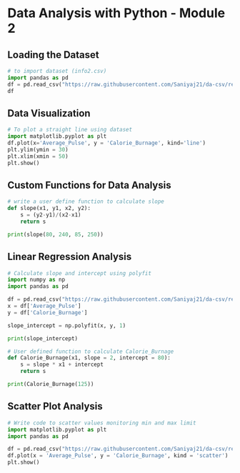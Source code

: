 # Data Analysis with Python - Module 2

## Loading the Dataset

```python
# to import dataset (info2.csv)
import pandas as pd
df = pd.read_csv("https://raw.githubusercontent.com/Saniyaj21/da-csv/refs/heads/main/info2.csv")
df
```

## Data Visualization

```python
# To plot a straight line using dataset
import matplotlib.pyplot as plt
df.plot(x='Average_Pulse', y = 'Calorie_Burnage', kind='line')
plt.ylim(ymin = 30)
plt.xlim(xmin = 50)
plt.show()
```

## Custom Functions for Data Analysis

```python
# write a user define function to calculate slope
def slope(x1, y1, x2, y2):
    s = (y2-y1)/(x2-x1)
    return s

print(slope(80, 240, 85, 250))
```

## Linear Regression Analysis

```python
# Calculate slope and intercept using polyfit
import numpy as np
import pandas as pd

df = pd.read_csv("https://raw.githubusercontent.com/Saniyaj21/da-csv/refs/heads/main/info2.csv")
x = df['Average_Pulse']
y = df['Calorie_Burnage']

slope_intercept = np.polyfit(x, y, 1)

print(slope_intercept)
```

```python
# User defined function to calculate Calorie_Burnage
def Calorie_Burnage(x1, slope = 2, intercept = 80):
    s = slope * x1 + intercept
    return s

print(Calorie_Burnage(125))
```

## Scatter Plot Analysis

```python
# Write code to scatter values monitoring min and max limit
import matplotlib.pyplot as plt
import pandas as pd

df = pd.read_csv("https://raw.githubusercontent.com/Saniyaj21/da-csv/refs/heads/main/info2.csv")
df.plot(x = 'Average_Pulse', y = 'Calorie_Burnage', kind = 'scatter')
plt.show()
```